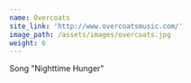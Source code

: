 ```yaml
---
name: Overcoats
site_link: 'http://www.overcoatsmusic.com/'
image_path: /assets/images/overcoats.jpg
weight: 6
---
```



Song "Nighttime Hunger"